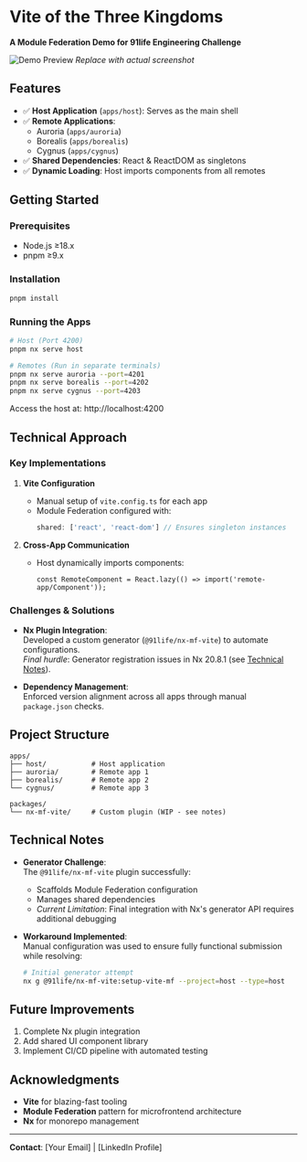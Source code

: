 # Vite of the Three Kingdoms  
**A Module Federation Demo for 91life Engineering Challenge**  

![Demo Preview](./path/to/screenshot.png) *Replace with actual screenshot*

## Features  
- ✅ **Host Application** (`apps/host`): Serves as the main shell  
- ✅ **Remote Applications**:  
  - Auroria (`apps/auroria`)  
  - Borealis (`apps/borealis`)  
  - Cygnus (`apps/cygnus`)  
- ✅ **Shared Dependencies**: React & ReactDOM as singletons  
- ✅ **Dynamic Loading**: Host imports components from all remotes  

## Getting Started  

### Prerequisites  
- Node.js ≥18.x  
- pnpm ≥9.x  

### Installation  
```bash  
pnpm install  
```

### Running the Apps  
```bash  
# Host (Port 4200)  
pnpm nx serve host  

# Remotes (Run in separate terminals)  
pnpm nx serve auroria --port=4201  
pnpm nx serve borealis --port=4202  
pnpm nx serve cygnus --port=4203  
```

Access the host at: http://localhost:4200  

## Technical Approach  

### Key Implementations  
1. **Vite Configuration**  
   - Manual setup of `vite.config.ts` for each app  
   - Module Federation configured with:  
     ```ts  
     shared: ['react', 'react-dom'] // Ensures singleton instances  
     ```  

2. **Cross-App Communication**  
   - Host dynamically imports components:  
     ```tsx  
     const RemoteComponent = React.lazy(() => import('remote-app/Component'));  
     ```  

### Challenges & Solutions  
- **Nx Plugin Integration**:  
  Developed a custom generator (`@91life/nx-mf-vite`) to automate configurations.  
  *Final hurdle*: Generator registration issues in Nx 20.8.1 (see [Technical Notes](#technical-notes)).  

- **Dependency Management**:  
  Enforced version alignment across all apps through manual `package.json` checks.  

## Project Structure  
```  
apps/  
├── host/           # Host application  
├── auroria/        # Remote app 1  
├── borealis/       # Remote app 2  
└── cygnus/         # Remote app 3  

packages/  
└── nx-mf-vite/     # Custom plugin (WIP - see notes)  
```

## Technical Notes  
- **Generator Challenge**:  
  The `@91life/nx-mf-vite` plugin successfully:  
  - Scaffolds Module Federation configuration  
  - Manages shared dependencies  
  - *Current Limitation*: Final integration with Nx's generator API requires additional debugging  

- **Workaround Implemented**:  
  Manual configuration was used to ensure fully functional submission while resolving:  
  ```bash  
  # Initial generator attempt  
  nx g @91life/nx-mf-vite:setup-vite-mf --project=host --type=host  
  ```  

## Future Improvements  
1. Complete Nx plugin integration  
2. Add shared UI component library  
3. Implement CI/CD pipeline with automated testing  

## Acknowledgments  
- **Vite** for blazing-fast tooling  
- **Module Federation** pattern for microfrontend architecture  
- **Nx** for monorepo management  

---

**Contact**: [Your Email] | [LinkedIn Profile]  
